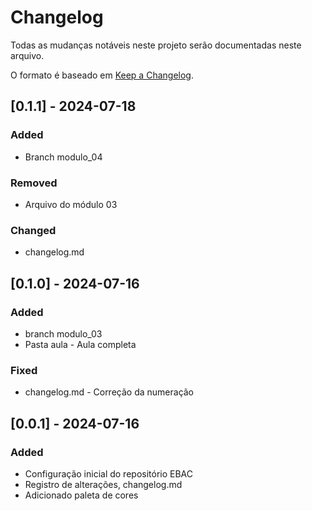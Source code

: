 # Changelog

Todas as mudanças notáveis neste projeto serão documentadas neste arquivo.

O formato é baseado em [Keep a Changelog](https://keepachangelog.com/pt-BR/1.0.0/).

<!-- 
### Added
### Changed
### Deprecated
### Removed
### Fixed
### Security 
-->

## [0.1.1] - 2024-07-18
### Added
- Branch modulo_04
### Removed
-  Arquivo do módulo 03
### Changed
- changelog.md
## [0.1.0] - 2024-07-16
### Added
- branch modulo_03 
- Pasta aula - Aula completa
### Fixed
- changelog.md - Correção da numeração
## [0.0.1] - 2024-07-16
### Added
- Configuração inicial do repositório EBAC
- Registro de alterações, changelog.md
- Adicionado paleta de cores